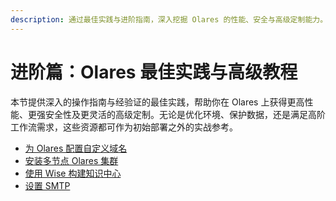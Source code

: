 ```yaml
---
description: 通过最佳实践与进阶指南，深入挖掘 Olares 的性能、安全与高级定制能力。.
---
```

# 进阶篇：Olares 最佳实践与高级教程

本节提供深入的操作指南与经验证的最佳实践，帮助你在 Olares 上获得更高性能、更强安全性及更灵活的高级定制。无论是优化环境、保护数据，还是满足高阶工作流需求，这些资源都可作为初始部署之外的实战参考。

- [为 Olares 配置自定义域名](set-custom-domain.md)
- [安装多节点 Olares 集群](install-olares-multi-node.md)
- [使用 Wise 构建知识中心](organize-content.md)
- [设置 SMTP](set-up-SMTP-service.md)











